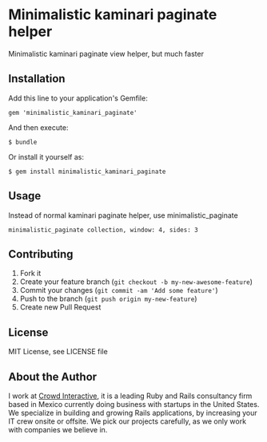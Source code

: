 Minimalistic kaminari paginate helper
==============================

Minimalistic kaminari paginate view helper, but much faster


## Installation

Add this line to your application's Gemfile:

    gem 'minimalistic_kaminari_paginate'

And then execute:

    $ bundle

Or install it yourself as:

    $ gem install minimalistic_kaminari_paginate

## Usage

Instead of normal kaminari paginate helper, use minimalistic_paginate

    minimalistic_paginate collection, window: 4, sides: 3

## Contributing

1. Fork it
2. Create your feature branch (`git checkout -b my-new-awesome-feature`)
3. Commit your changes (`git commit -am 'Add some feature'`)
4. Push to the branch (`git push origin my-new-feature`)
5. Create new Pull Request

## License

MIT License, see LICENSE file

## About the Author

I work at [Crowd Interactive](http://www.crowdint.com), it is a leading Ruby and Rails
consultancy firm based in Mexico currently doing business with startups in the
United States. We specialize in building and growing Rails applications, by increasing
your IT crew onsite or offsite. We pick our projects carefully, as we only work
with companies we believe in.
